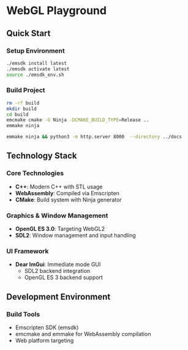 # WebGL Playground

## Quick Start

### Setup Environment
```bash
./emsdk install latest
./emsdk activate latest
source ./emsdk_env.sh
```

### Build Project
```bash
rm -rf build
mkdir build
cd build
emcmake cmake -G Ninja -DCMAKE_BUILD_TYPE=Release ..
emmake ninja

emmake ninja && python3 -m http.server 8000  --directory ../docs

```

## Technology Stack

### Core Technologies
- **C++**: Modern C++ with STL usage
- **WebAssembly**: Compiled via Emscripten
- **CMake**: Build system with Ninja generator

### Graphics & Window Management
- **OpenGL ES 3.0**: Targeting WebGL2
- **SDL2**: Window management and input handling

### UI Framework
- **Dear ImGui**: Immediate mode GUI
  - SDL2 backend integration
  - OpenGL ES 3 backend support

## Development Environment

### Build Tools
- Emscripten SDK (emsdk)
- emcmake and emmake for WebAssembly compilation
- Web platform targeting